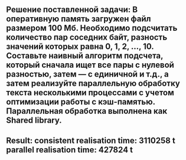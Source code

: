 
Решение поставленной задачи:
В оперативную память загружен файл размером 100 Мб. Необходимо подсчитать количество пар соседних байт, разность значений которых равна 0, 1, 2, …, 10. Составьте наивный алгоритм подсчета, который сначала ищет все пары с нулевой разностью, затем — с единичной и т.д., а затем реализуйте параллельную обработку текста несколькими процессами с учетом оптимизации работы с кэш-памятью.
Параллельная обработка выполнена как Shared library.
-----------------------
Result:
consistent realisation time: 3110258 t
parallel realisation time: 427824 t
-----------------------
